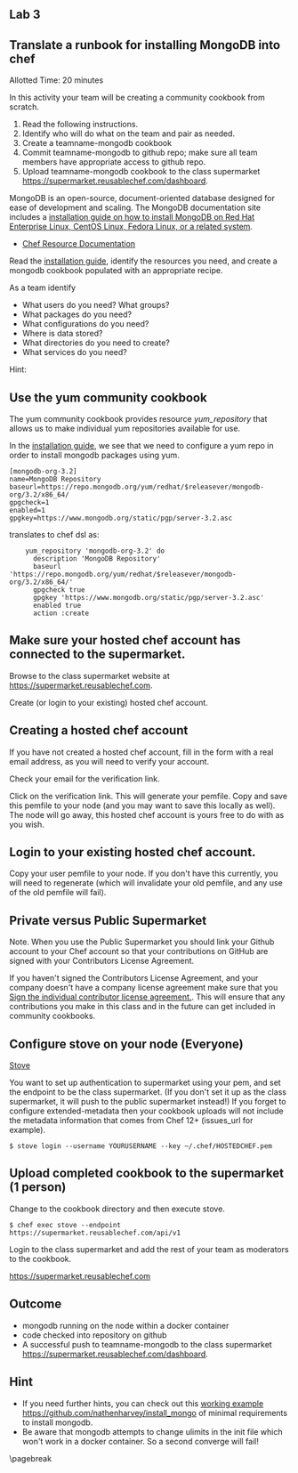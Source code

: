 ## Lab 3
## Translate a runbook for installing MongoDB into chef
Allotted Time: 20 minutes

In this activity your team will be creating a community cookbook from scratch.

1. Read the following instructions.
2. Identify who will do what on the team and pair as needed.
3. Create a teamname-mongodb cookbook
4. Commit teamname-mongodb to github repo; make sure all team members have appropriate access to github repo.
5. Upload teamname-mongodb cookbook to the class supermarket https://supermarket.reusablechef.com/dashboard.

MongoDB is an open-source, document-oriented database designed for ease of development and scaling.  The MongoDB documentation site includes a [installation guide on how to install MongoDB on Red Hat Enterprise Linux, CentOS Linux, Fedora Linux, or a related system](http://docs.mongodb.org/manual/tutorial/install-mongodb-on-red-hat-centos-or-fedora-linux/). 

* [Chef Resource Documentation](https://docs.chef.io/resources.html)

Read the [installation guide](http://docs.mongodb.org/manual/tutorial/install-mongodb-on-red-hat-centos-or-fedora-linux/), identify the resources you need, and create a mongodb cookbook populated with an appropriate recipe. 

As a team identify 

* What users do you need? What groups?
* What packages do you need?
* What configurations do you need?
* Where is data stored?
* What directories do you need to create?
* What services do you need?

Hint:

## Use the yum community cookbook

The yum community cookbook provides resource *yum_repository* that allows us to make individual yum repositories available for use. 

In the [installation guide](http://docs.mongodb.org/manual/tutorial/install-mongodb-on-red-hat-centos-or-fedora-linux/), we see that we need to configure a yum repo in order to install mongodb packages using yum. 


```
[mongodb-org-3.2]
name=MongoDB Repository
baseurl=https://repo.mongodb.org/yum/redhat/$releasever/mongodb-org/3.2/x86_64/
gpgcheck=1
enabled=1
gpgkey=https://www.mongodb.org/static/pgp/server-3.2.asc
```

translates to chef dsl as: 

```
    yum_repository 'mongodb-org-3.2' do
      description 'MongoDB Repository'
      baseurl 'https://repo.mongodb.org/yum/redhat/$releasever/mongodb-org/3.2/x86_64/'
      gpgcheck true
      gpgkey 'https://www.mongodb.org/static/pgp/server-3.2.asc'
      enabled true
      action :create
```


## Make sure your hosted chef account has connected to the supermarket.

Browse to the class supermarket website at https://supermarket.reusablechef.com.

Create (or login to your existing) hosted chef account. 

## Creating a hosted chef account

If you have not created a hosted chef account, fill in the form with a real email address, as you will need to verify your account.

Check your email for the verification link.

Click on the verification link. This will generate your pemfile. Copy and save this pemfile to your node (and you may want to save this locally as well). The node will go away, this hosted chef account is yours free to do with as you wish.

## Login to your existing hosted chef account.

Copy your user pemfile to your node. If you don't have this currently, you will need to regenerate (which will invalidate your old pemfile, and any use of the old pemfile will fail).

## Private versus Public Supermarket

Note. When you use the Public Supermarket you should link your Github account to your Chef account so that your contributions on GitHub are signed with your Contributors License Agreement.

If you haven't signed the Contributors License Agreement, and your company doesn't have a company license agreement make sure that you [Sign the individual contributor license agreement.](https://supermarket.reusablechef.com/icla-signatures/new). This will ensure that any contributions you make in this class and in the future can get included in community cookbooks.

## Configure stove on your node (Everyone)

[Stove](https://github.com/sethvargo/stove) 

You want to set up authentication to supermarket using your pem, and set the endpoint to be the class supermarket. (If you don't set it up as the class supermarket, it will push to the public supermarket instead!) If you forget to configure extended-metadata then your cookbook uploads will not include the metadata information that comes from Chef 12+ (issues_url for example).

```
$ stove login --username YOURUSERNAME --key ~/.chef/HOSTEDCHEF.pem
```

## Upload completed cookbook to the supermarket (1 person)

Change to the cookbook directory and then execute stove.

```
$ chef exec stove --endpoint https://supermarket.reusablechef.com/api/v1
```

Login to the class supermarket and add the rest of your team as moderators to the cookbook.

https://supermarket.reusablechef.com


## Outcome 

* mongodb running on the node within a docker container
* code checked into repository on github
* A successful push to teamname-mongodb to the class supermarket https://supermarket.reusablechef.com/dashboard.


## Hint

* If you need further hints, you can check out this [working example](https://github.com/nathenharvey/install_mongo)  https://github.com/nathenharvey/install_mongo of minimal requirements to install mongodb.
* Be aware that mongodb attempts to change ulimits in the init file which won't work in a docker container. So a second converge will fail!

\pagebreak
